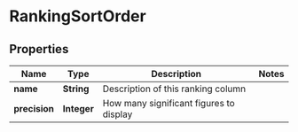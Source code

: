 
# RankingSortOrder

## Properties
Name | Type | Description | Notes
------------ | ------------- | ------------- | -------------
**name** | **String** | Description of this ranking column | 
**precision** | **Integer** | How many significant figures to display | 



